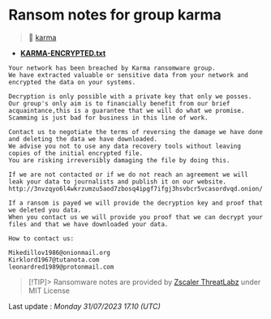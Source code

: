 # Ransom notes for group karma
> 🔗 [karma](group/karma)
* **[KARMA-ENCRYPTED.txt](https://ransomware.live/ransomware_notes/karma/KARMA-ENCRYPTED.txt)**

```
Your network has been breached by Karma ransomware group.
We have extracted valuable or sensitive data from your network and encrypted the data on your systems. 

Decryption is only possible with a private key that only we posses.
Our group's only aim is to financially benefit from our brief acquaintance,this is a guarantee that we will do what we promise.
Scamming is just bad for business in this line of work.

Contact us to negotiate the terms of reversing the damage we have done and deleting the data we have downloaded.
We advise you not to use any data recovery tools without leaving copies of the initial encrypted file.
You are risking irreversibly damaging the file by doing this. 

If we are not contacted or if we do not reach an agreement we will leak your data to journalists and publish it on our website.
http://3nvzqyo6l4wkrzumzu5aod7zbosq4ipgf7ifgj3hsvbcr5vcasordvqd.onion/

If a ransom is payed we will provide the decryption key and proof that we deleted you data.
When you contact us we will provide you proof that we can decrypt your files and that we have downloaded your data.

How to contact us:

Mikedillov1986@onionmail.org
Kirklord1967@tutanota.com
leonardred1989@protonmail.com

```


> [!TIP]> Ransomware notes are provided by [Zscaler ThreatLabz](https://github.com/threatlabz/ransomware_notes) under MIT License
> 




Last update : _Monday 31/07/2023 17.10 (UTC)_


